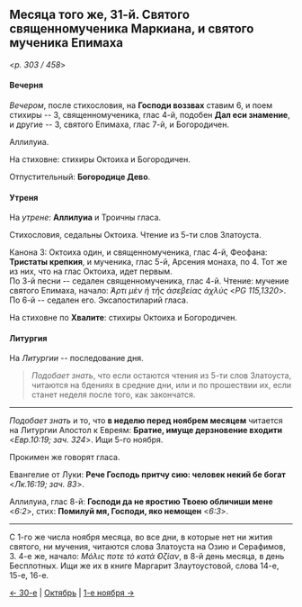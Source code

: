 
## Месяца того же, 31-й. Святого священномученика Маркиана, и святого мученика Епимаха  

<*p. 303 / 458*>

#### Вечерня

*Вечером*, после стихословия, на **Господи воззвах** ставим 6, и поем стихиры -- 3, священномученика, 
глас 4-й, подобен **Дал еси знамение**, и другие -- 3, святого Епимаха, глас 7-й, и Богородичен. 

Аллилуиа. 

На стиховне: стихиры Октоиха и Богородичен.

Отпустительный: **Богородице Дево**. 

#### Утреня

На *утрене*: **Аллилуиа** и Троичны гласа. 

Стихословия, седальны Октоиха. 
Чтение из 5-ти слов Златоуста. 

Канона 3: Октоиха один, и священномученика, глас 4-й, Феофана: **Тристаты крепкия**, и мученика, 
глас 5-й, Арсения монаха, по 4. Тот же из них, что на глас Октоиха, идет первым.  
По 3-й песни -- седален священномученика, глас 4-й. Чтение: мучение святого Епимаха, 
начало: *̓́Αρτι μὲν ἡ τῆς ἀσεβείας ἀχλύς* <*PG 115,1320*>.
По 6-й -- седален его. 
Эксапостиларий гласа. 

На стиховне по **Хвалите**: стихиры Октоиха и Богородичен. 

#### Литургия

На *Литургии* -- последование дня. 

> *Подобает знать*, что если остаются чтения из 5-ти слов Златоуста, читаются на бдениях в средние дни, 
> или и по прошествии их, если станет неделя после того, как закончатся.

---

*Подобает знать* и то, что **в неделю перед ноябрем месяцем** читается на Литургии Апостол к Евреям: 
**Братие, имуще дерзновение входити** <*Евр.10:19; зач. 324*>. Ищи 5-го ноября. 

Прокимен же говорят гласа. 

Евангелие от Луки: **Рече Господь притчу сию: человек некий бе богат** <*Лк.16:19; зач. 83*>. 

Аллилуиа, глас 8-й: **Господи да не яростию Твоею обличиши мене** <*6:2*>, 
стих: **Помилуй мя, Господи, яко немощен** <*6:3*>. 

--- 

С 1-го же числа ноября месяца, во все дни, в которые нет ни жития святого, ни мучения, читаются слова Златоуста 
на Озию и Серафимов, 3. 4-е же, начало: *Μόλις ποτε τὸ κατὰ ̓Οζίαν*, в 8-й день месяца, в день Бесплотных. 
Ищи же их в книге Маргарит Злаутоустовой, слова 14-е, 15-е, 16-е. 
 
[← 30-е](10_30_EUR.ru.md) | [Октябрь](README.md#31-й) | [1-е ноября →](../11_november/11_01_EUR.ru.md) 
